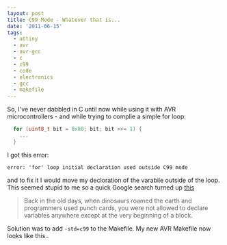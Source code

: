 ```yaml
---
layout: post
title: C99 Mode - Whatever that is...
date: '2011-06-15'
tags:
  - attiny
  - avr
  - avr-gcc
  - c
  - c99
  - code
  - electronics
  - gcc
  - makefile
---
```


So, I've never dabbled in C until now while using it with AVR microcontrollers - and while trying to complie a simple for loop:

```c
  for (uint8_t bit = 0x80; bit; bit >>= 1) {
    ...
  }
```

I got this error:

```
error: 'for' loop initial declaration used outside C99 mode
```

and to fix it I would move my decloration of the varabile outside of the loop. This seemed stupid to me so a quick Google search turned up <a href="http://cplusplus.syntaxerrors.info/index.php?title='for'_loop_initial_declaration_used_outside_C99_mode">this</a>

<blockquote>Back in the old days, when dinosaurs roamed the earth and programmers used punch cards, you were not allowed to declare variables anywhere except at the very beginning of a block.</blockquote>

Solution was to add `-std=c99` to the Makefile. My new AVR Makefile now looks like this..

<Gist id="1028804" file="gistfile1.mak" />
